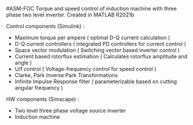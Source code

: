 #ASM-FOC
Torque and speed control of induction machine with three phase two level inverter.
Created in MATLAB R2021b

Control components (Simulink) :
- Maximum torque per ampere ( optimal D-Q current calculation )
- D-Q current controllers ( integrated PD controllers for current control )
- Space vector modulation ( Switching vector based inverter control )
- Current based rotorflux estimation ( Calculates rotorflux amplitude and angle )
- U/f control ( Voltage-frequency control for speed control )
- Clarke, Park Inverse Park Transformations
- Infinite Impulse Response filter ( parameterizable based on cutting angular frequency )

HW components (Simscape) :
- Two level three phase voltage source inverter
- Induction machine
